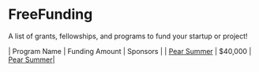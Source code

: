 # FreeFunding
A list of grants, fellowships, and programs to fund your startup or project!

<!-- BEGIN DATA -->
| Program Name | Funding Amount | Sponsors | 
| [Pear Summer](https://www.pear.vc/pearsummer) | $40,000 | [Pear Summer](https://www.pear.vc/)|

